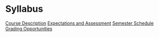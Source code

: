 # Syllabus
[Course Description](./describe.md)
[Expectations and Assessment](./expect.md)
[Semester Schedule](./schedule.md)
[Grading Opportunities](./assignments.md)

